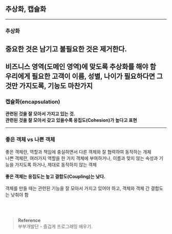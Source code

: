 ## 추상화, 캡슐화

---
### 추상화
**중요한 것은 남기고 불필요한 것은 제거한다.**<br/><br/>
비즈니스 영역(도메인 영역)에 맞도록 추상화를 해야 함 <br/>
우리에게 필요한 고객이 이름, 성별, 나이가 필요하다면 그것만 가지도록, 기능도 마찬가지<br/>
---

### 켑슐화(encapsulation)
**관련된 것을 잘 모아서 가지고 있는 것.**<br/>
**관련된 것을 잘 모아서 갖고 있을수록 응집도(Cohesion)가 높다고 표현**<br/>

---
### 좋은 객체 vs 나쁜 객체

좋은 객체란, 역할과 책임에 충실하면서 다른 객체와 잘 협력하여 동작하는 개체<br/>
나쁜 객체란, 여러가지 역할을 한 가지 객체에 부여하거나, 이름과 맞지 않는 속성과 기능을 가지도록 하거나, 제대로 동작하지 않는 객체<br/><br/>
**좋은 객체는 응집도는 높고 결합도(Coupling)는 낮다.**<br/><br/>
객체를 만들 때는 관련된 기능을 잘 모아서 가지고 있어야 하고, 객체와 객체 간 결합도는 낮춰야 함<br/>

<br/><br/>

>**Reference**
><br/>부부개발단 - 즐겁게 프로그래밍 배우기.